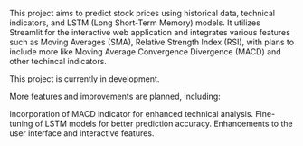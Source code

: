 This project aims to predict stock prices using historical data, technical indicators, and LSTM (Long Short-Term Memory) models. It utilizes Streamlit for the interactive web application and integrates various features such as Moving Averages (SMA), Relative Strength Index (RSI), with plans to include more like Moving Average Convergence Divergence (MACD) and other techincal indicators.

This project is currently in development. 

More features and improvements are planned, including:

Incorporation of MACD indicator for enhanced technical analysis.
Fine-tuning of LSTM models for better prediction accuracy.
Enhancements to the user interface and interactive features.
